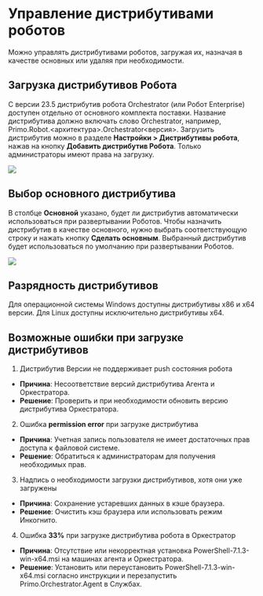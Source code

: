 # Управление дистрибутивами роботов

Можно управлять дистрибутивами роботов, загружая их, назначая в качестве основных или удаляя при необходимости.

## Загрузка дистрибутивов Робота

С версии 23.5 дистрибутив робота Orchestrator (или Робот Enterprise) доступен отдельно от основного комплекта поставки. Название дистрибутива должно включать слово Orchestrator, например, Primo.Robot.<архитектура>.Orchestrator<версия>. 
Загрузить дистрибутив можно в разделе **Настройки > Дистрибутивы робота**, нажав на кнопку **Добавить дистрибутив Робота**. Только администраторы имеют права на загрузку.

![](../.gitbook/assets1/Distributiv.png)

## Выбор основного дистрибутива

В столбце **Основной** указано, будет ли дистрибутив автоматически использоваться при развертывании Роботов. Чтобы назначить дистрибутив в качестве основного, нужно выбрать соответствующую строку и нажать кнопку **Сделать основным**. Выбранный дистрибутив будет использоваться по умолчанию при развертывании Роботов.

![](../.gitbook/assets1/Osnov_distr.png)

## Разрядность дистрибутивов

 Для операционной системы Windows доступны дистрибутивы  x86 и x64 версии. Для Linux доступны исключительно дистрибутивы x64.

 ## Возможные ошибки при загрузке дистрибутивов
 
1. Дистрибутив Версии не поддерживает push состояния робота
- **Причина**: Несоответствие версий дистрибутива Агента и Оркестратора.
- **Решение**: Проверить и при необходимости обновить версию дистрибутива Оркестратора.

2. Ошибка **permission error** при загрузке дистрибутива
- **Причина**: Учетная запись пользователя не имеет достаточных прав доступа к файловой системе.
- **Решение**: Обратиться к администраторам для получения необходимых прав.

3. Надпись о необходимости загрузки дистрибутивов, хотя они уже загружены
- **Причина**: Сохранение устаревших данных в кэше браузера.
- **Решение**: Очистить кэш браузера или использовать режим Инкогнито.

4. Ошибка **33%** при загрузке дистрибутива робота в Оркестратор
- **Причина**: Отсутствие или некорректная установка PowerShell-7.1.3-win-x64.msi на машинах агента и Оркестратора.
- **Решение**: Установить или переустановить PowerShell-7.1.3-win-x64.msi согласно инструкции и перезапустить Primo.Orchestrator.Agent в Службах.

